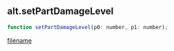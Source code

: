 ## alt.setPartDamageLevel

```js
function setPartDamageLevel(p0: number, p1: number);
```

[filename](method_setPartDamageLevel_m.md ':include')